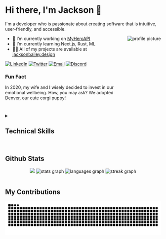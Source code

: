 # Hi there, I'm Jackson 👋

I'm a developer who is passionate about creating software that is intuitive, user-friendly, and accessible. 

<img src="https://i.imgur.com/20GrbL2.png" alt="profile picture" align="left" style="float: right; margin-left: 1rem; height: 250px" />
 

- 🔭 I’m currently working on [MyHeroAPI](https://github.com/jacksontbailey/MyHeroAPI)
- 🌱 I’m currently learning Next.js, Rust, ML
- 👨‍💻 All of my projects are available at [jacksonbailey.design](https://jacksonbailey.design)

[![LinkedIn](https://img.shields.io/badge/-Linkedin-informational?style=flat-square&logo=linkedin&logoColor=white)](https://www.linkedin.com/in/jackson95bailey/)
[![Twitter](https://img.shields.io/badge/-Twitter-informational?color=%231DA1F2&logo=Twitter&logoColor=white&style=flat-square)](https://twitter.com/pythonic_jax)
[![Email](https://img.shields.io/badge/-Email-informational?style=flat-square&color=8B89CC&logo=protonmail&logoColor=white)](mailto:bailey95jackson@protonmail.com)
[![Discord](https://img.shields.io/badge/-Discord-informational?&style=flat-square&color=5865F2&logo=discord&logoColor=white)](https://discordapp.com/users/664049735899938816)
### **Fun Fact**
In 2020, my wife and I wisely decided to invest in our emotional wellbeing. How, you may ask? We adopted Denver, our cute corgi puppy! 

<br clear="both">

<details>
 <summary><h2>Technical Skills</h2></summary>
 
### Programming Languages
![CSS3](https://img.shields.io/badge/-CSS3-informational?color=1572B6&style=flat-square&logo=css3&logoColor=FFFFFF)
![HTML5](https://img.shields.io/badge/-HTML5-informational?color=E34F26&style=flat-square&logo=html5&logoColor=FFFFFF)
![JavaScript](https://img.shields.io/badge/-JavaScript-informational?color=F7DF1E&style=flat-square&logo=javascript&logoColor=FFFFFF)
![Python](https://img.shields.io/badge/-Python-informational?color=3776AB&style=flat-square&logo=python&logoColor=FFFFFF)
![Rust](https://img.shields.io/badge/-Rust-informational?color=000000&style=flat-square&logo=rust&logoColor=FFFFFF)
![TypeScript](https://img.shields.io/badge/-TypeScript-informational?color=3178C6&style=flat-square&logo=typescript&logoColor=FFFFFF)

### Frameworks
![Astro](https://img.shields.io/badge/-Astro-informational?color=FF5D01&style=flat-square&logo=astro&logoColor=FFFFFF)
![Django](https://img.shields.io/badge/-Django-informational?color=092E20&style=flat-square&logo=django&logoColor=FFFFFF)
![FastAPI](https://img.shields.io/badge/-FastAPI-informational?color=009688&style=flat-square&logo=fastapi&logoColor=FFFFFF)
![Flask](https://img.shields.io/badge/-Flask-informational?color=000000&style=flat-square&logo=flask&logoColor=FFFFFF)
![next%2Ejs](https://img.shields.io/badge/-next%2Ejs-informational?color=000000&style=flat-square&logo=next%2Ejs&logoColor=FFFFFF)
![React](https://img.shields.io/badge/-React-informational?color=61DAFB&style=flat-square&logo=react&logoColor=FFFFFF)

### Libraries
![Axios](https://img.shields.io/badge/-Axios-informational?color=5A29E4&style=flat-square&logo=axios&logoColor=FFFFFF)
![Bootstrap](https://img.shields.io/badge/-Bootstrap-informational?color=7952B3&style=flat-square&logo=bootstrap&logoColor=FFFFFF)
![MUI](https://img.shields.io/badge/-MUI-informational?color=007FFF&style=flat-square&logo=mui&logoColor=FFFFFF)
![PyTorch](https://img.shields.io/badge/-PyTorch-informational?color=EE4C2C&style=flat-square&logo=pytorch&logoColor=FFFFFF)
![React%20Router](https://img.shields.io/badge/-React%20Router-informational?color=CA4245&style=flat-square&logo=reactrouter&logoColor=FFFFFF)
![Sass](https://img.shields.io/badge/-Sass-informational?color=CC6699&style=flat-square&logo=sass&logoColor=FFFFFF)
![selenium](https://img.shields.io/badge/-selenium-informational?color=43B02A&style=flat-square&logo=selenium&logoColor=FFFFFF)
![Tailwindcss](https://img.shields.io/badge/-Tailwindcss-informational?color=06B6D4&style=flat-square&logo=tailwindcss&logoColor=FFFFFF)
![TensorFlow](https://img.shields.io/badge/-TensorFlow-informational?color=FF6F00&style=flat-square&logo=tensorflow&logoColor=FFFFFF)

### Databases
![Microsoft%20Sql%20Server](https://img.shields.io/badge/-Microsoft%20Sql%20Server-informational?color=CC2927&style=flat-square&logo=microsoftsqlserver&logoColor=FFFFFF)
![MongoDB](https://img.shields.io/badge/-MongoDB-informational?color=47A248&style=flat-square&logo=mongodb&logoColor=FFFFFF)
![MySQL](https://img.shields.io/badge/-MySQL-informational?color=4479A1&style=flat-square&logo=mysql&logoColor=FFFFFF)
![PostgreSQL](https://img.shields.io/badge/-PostgreSQL-informational?color=4169E1&style=flat-square&logo=postgresql&logoColor=FFFFFF)
![SQLite](https://img.shields.io/badge/-SQLite-informational?color=003B57&style=flat-square&logo=sqlite&logoColor=FFFFFF)

### Data Science Tools
![Jupyter](https://img.shields.io/badge/-Jupyter-informational?color=F37626&style=flat-square&logo=jupyter&logoColor=FFFFFF)
![pandas](https://img.shields.io/badge/-pandas-informational?color=150458&style=flat-square&logo=pandas&logoColor=FFFFFF)
![dNumPy](https://img.shields.io/badge/-NumPy-informational?color=013243&style=flat-square&logo=numpy&logoColor=FFFFFF)

### Deployment Platforms
![Docker](https://img.shields.io/badge/-Docker-informational?color=2496ED&style=flat-square&logo=docker&logoColor=FFFFFF)
![Heroku](https://img.shields.io/badge/-Heroku-informational?color=491F59&style=flat-square&logo=heroku&logoColor=FFFFFF)
![Netlify](https://img.shields.io/badge/-Netlify-informational?color=00C7B7&style=flat-square&logo=netlify&logoColor=FFFFFF)
![Vercel](https://img.shields.io/badge/-Vercel-informational?color=000000&style=flat-square&logo=vercel&logoColor=FFFFFF)

### Development Tools
![Git](https://img.shields.io/badge/-Git-informational?color=F05032&style=flat-square&logo=git&logoColor=FFFFFF)
![node%2Ejs](https://img.shields.io/badge/-node%2Ejs-informational?color=339933&style=flat-square&logo=node%2Ejs&logoColor=FFFFFF)
![npm](https://img.shields.io/badge/-npm-informational?color=CB3837&style=flat-square&logo=npm&logoColor=FFFFFF)
![Visual%20Studio%20Code](https://img.shields.io/badge/-Visual%20Studio%20Code-informational?color=007ACC&style=flat-square&logo=visualstudiocode&logoColor=FFFFFF)

### Utilities
![Postman](https://img.shields.io/badge/-Postman-informational?color=FF6C37&style=flat-square&logo=postman&logoColor=FFFFFF)
![Pytest](https://img.shields.io/badge/-Pytest-informational?color=0A9EDC&style=flat-square&logo=pytest&logoColor=FFFFFF)

</details>

<br clear="both">
<section>
 <h2>Github Stats</h2>
 <div align="center">
   <img src="https://github-profile-trophy.vercel.app/?username=jacksontbailey&theme=tokyonight&row=1&column=7&no-frame=true&no-bg=true" height="150"/>
   <img src="https://github-readme-stats.vercel.app/api?username=jacksontbailey&hide_title=false&hide_rank=false&show_icons=true&include_all_commits=true&count_private=true&disable_animations=false&theme=tokyonight&locale=en&hide_border=true" height="150" alt="stats graph"  />
   <img src="https://github-readme-stats.vercel.app/api/top-langs?username=jacksontbailey&locale=en&hide_title=false&layout=compact&card_width=400&langs_count=6&theme=tokyonight&hide_border=true" height="150" alt="languages graph"  />
   <img src="https://streak-stats.demolab.com?user=jacksontbailey&locale=en&mode=weekly&theme=tokyonight&hide_border=true&border_radius=5" height="150" alt="streak graph"  />
</div>
</section>

<br clear="both">

## My Contributions

<div align="center" width="100%">
 <picture style="display: block; margin: auto;">
   <source media="(prefers-color-scheme: dark)" srcset="https://github.com/jacksontbailey/jacksontbailey/blob/output/github-contribution-grid-snake-dark.svg">
   <source media="(prefers-color-scheme: light)" srcset="https://github.com/jacksontbailey/jacksontbailey/blob/output/github-contribution-grid-snake.svg">
   <img alt="github contribution grid snake animation" src="https://github.com/jacksontbailey/jacksontbailey/blob/output/github-contribution-grid-snake.svg">
 </picture>
</div>
